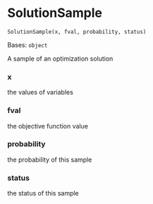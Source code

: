 # SolutionSample

`SolutionSample(x, fval, probability, status)`

Bases: `object`

A sample of an optimization solution

### x

the values of variables

### fval

the objective function value

### probability

the probability of this sample

### status

the status of this sample

